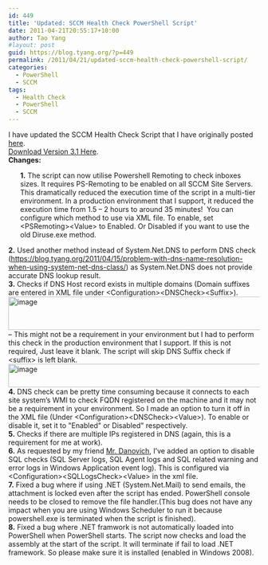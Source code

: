 ```yaml
---
id: 449
title: 'Updated: SCCM Health Check PowerShell Script'
date: 2011-04-21T20:55:17+10:00
author: Tao Yang
#layout: post
guid: https://blog.tyang.org/?p=449
permalink: /2011/04/21/updated-sccm-health-check-powershell-script/
categories:
  - PowerShell
  - SCCM
tags:
  - Health Check
  - PowerShell
  - SCCM
---
```

<div>I have updated the SCCM Health Check Script that I have originally posted <a href="https://blog.tyang.org/2011/03/30/powershell-script-sccm-health-check/">here</a>.</div>
<div>
<div><a href="https://blog.tyang.org/wp-content/uploads/2011/04/SCCM-Health-Check-v3.1.zip">Download Version 3.1 Here</a>.</div>
<div>
<div><strong>Changes:</strong></div>
<ul><strong>1.</strong> The script can now utilise Powershell Remoting to check inboxes sizes. It requires PS-Remoting to be enabled on all SCCM Site Servers. This dramatically reduced the execution time of the script in a multi-tier environment. In a production environment that I support, it reduced the execution time from 1.5 – 2 hours to around 35 minutes!  You can configure which method to use via XML file. To enable, set &lt;PSRemoting&gt;&lt;Value&gt; to Enabled. Or Disabled if you want to use the old Diruse.exe method.</ul>
</div>
<div><strong>2.</strong> Used another method instead of System.Net.DNS to perform DNS check (<a href="https://blog.tyang.org/2011/04/15/problem-with-dns-name-resolution-when-using-system-net-dns-class/">https://blog.tyang.org/2011/04/15/problem-with-dns-name-resolution-when-using-system-net-dns-class/</a>) as System.Net.DNS does not provide accurate DNS lookup result.</div>
<div><strong>3.</strong> Checks if DNS Host record exists in multiple domains (Domain suffixes are entered in XML file under &lt;Configuration&gt;&lt;DNSCheck&gt;&lt;Suffix&gt;).</div>
<div><a href="https://blog.tyang.org/wp-content/uploads/2011/04/image.png"><img style="background-image: none; padding-left: 0px; padding-right: 0px; display: inline; padding-top: 0px; border: 0px;" title="image" src="https://blog.tyang.org/wp-content/uploads/2011/04/image_thumb.png" border="0" alt="image" width="545" height="67" /></a></div>
<div>– This might not be a requirement in your environment but I had to perform this check in the production environment that I support. If this is not required, Just leave it blank. The script will skip DNS Suffix check if &lt;suffix&gt; is left blank.</div>
<div><a href="https://blog.tyang.org/wp-content/uploads/2011/04/image1.png"><img style="background-image: none; padding-left: 0px; padding-right: 0px; display: inline; padding-top: 0px; border: 0px;" title="image" src="https://blog.tyang.org/wp-content/uploads/2011/04/image_thumb1.png" border="0" alt="image" width="545" height="47" /></a></div>
<div><strong>4.</strong> DNS check can be pretty time consuming because it connects to each site system’s WMI to check FQDN registered on the machine and it may not be a requirement in your environment. So I made an option to turn it off in the XML file (Under &lt;Configuration&gt;&lt;DNSCheck&gt;&lt;Value&gt;). To enable or disable it, set it to "Enabled" or Disabled" respectively.</div>
<div><strong>5.</strong> Checks if there are multiple IPs registered in DNS (again, this is a requirement for me at work).</div>
<div><strong>6.</strong> As requested by my friend <a href="http://blog.danovich.com.au/">Mr. Danovich</a>, I’ve added an option to disable SQL checks (SQL Server logs, SQL Agent logs and SQL related warning and error logs in Windows Application event log). This is configured via &lt;Configuration&gt;&lt;SQLLogsCheck&gt;&lt;Value&gt; in the xml file.</div>
<div><strong>7.</strong> Fixed a bug where if using .NET (System.Net.Mail) to send emails, the attachment is locked even after the script has ended. PowerShell console needs to be closed to remove the file handler.(This bug does not have any impact when you are using Windows Scheduler to run it because powershell.exe is terminated when the script is finished).</div>
<div><strong>8.</strong> Fixed a bug where .NET framwork is not automatically loaded into PowerShell when PowerShell starts. The script now checks and load the assembly at the start of the script. It will terminate if fail to load .NET framework. So please make sure it is installed (enabled in Windows 2008).</div>
</div>